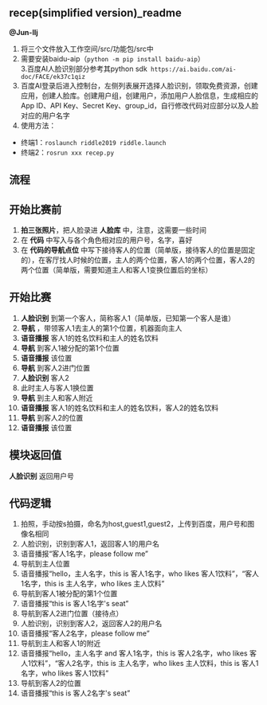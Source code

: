 ## recep(simplified version)_readme  
__@Jun-llj__    
1. 将三个文件放入工作空间/src/功能包/src中    
2. 需要安装baidu-aip（`python -m pip install baidu-aip`）    
3.百度AI人脸识别部分参考其python sdk` https://ai.baidu.com/ai-doc/FACE/ek37c1qiz`      
4. 百度AI登录后进入控制台，左侧列表展开选择人脸识别，领取免费资源，创建应用，创建人脸库。创建用户组，创建用户，添加用户人脸信息，生成相应的App ID、API Key、Secret Key、group_id，自行修改代码对应部分以及人脸对应的用户名字      
5. 使用方法：  
- 终端1：`roslaunch riddle2019 riddle.launch`  
- 终端2：`rosrun xxx recep.py`    
## 流程  
## 开始比赛前  
1. __拍三张照片__，把人脸录进 __人脸库__ 中，注意，这需要一些时间    
2. 在 __代码__ 中写入与各个角色相对应的用户号，名字，喜好  
3. 在 __代码的导航点位__ 中写下接待客人的位置（简单版，接待客人的位置是固定的），在客厅找人时候的位置，主人的两个位置，客人1的两个位置，客人2的两个位置（简单版，需要知道主人和客人1变换位置后的坐标）  
## 开始比赛  
1. __人脸识别__ 到第一个客人，简称客人1（简单版，已知第一个客人是谁）
2. __导航__ ，带领客人1去主人的第1个位置，机器面向主人  
3. __语音播报__ 客人1的姓名饮料和主人的姓名饮料  
4. __导航__ 到客人1被分配的第1个位置  
5. __语音播报__ 该位置
6. __导航__ 到客人2进门位置  
7. __人脸识别__ 客人2  
8. 此时主人与客人1换位置  
9. __导航__ 到主人和客人附近  
10. __语音播报__ 客人1的姓名饮料和主人的姓名饮料，客人2的姓名饮料  
11. __导航__ 到客人2的位置
12. __语音播报__ 该位置
## 模块返回值  
 __人脸识别__ 返回用户号  
## 代码逻辑  
1. 拍照，手动按s拍摄，命名为host,guest1,guest2，上传到百度，用户号和图像名相同    
2. 人脸识别，识别到客人1，返回客人1的用户名  
3. 语音播报“客人1名字，please follow me”
4. 导航到主人位置  
5. 语音播报“hello，主人名字，this is 客人1名字，who likes 客人1饮料”，“客人1名字，this is 主人名字，who likes 主人饮料”  
6. 导航到客人1被分配的第1个位置  
7. 语音播报“this is 客人1名字's seat”  
8. 导航到客人2进门位置（接待点）  
9.   人脸识别，识别到客人2，返回客人2的用户名   
10.  语音播报“客人2名字，please follow me”
11.  导航到主人和客人1的附近  
12.  语音播报“hello，主人名字 and 客人1名字，this is 客人2名字，who likes 客人1饮料”，“客人2名字，this is 主人名字，who likes 主人饮料，this is 客人1名字，who likes 客人1饮料”  
13.  导航到客人2的位置  
14.  语音播报“this is 客人2名字's seat”  
